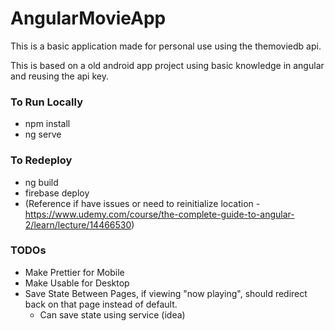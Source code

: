 # AngularMovieApp

This is a basic application made for personal use using the themoviedb api.

This is based on a old android app project using basic knowledge in angular and reusing the api key.

### To Run Locally
* npm install
* ng serve

### To Redeploy
* ng build
* firebase deploy
* (Reference if have issues or need to reinitialize location - https://www.udemy.com/course/the-complete-guide-to-angular-2/learn/lecture/14466530)

### TODOs
* Make Prettier for Mobile
* Make Usable for Desktop
* Save State Between Pages, if viewing "now playing", should redirect back on that page instead of default.
  * Can save state using service (idea)
